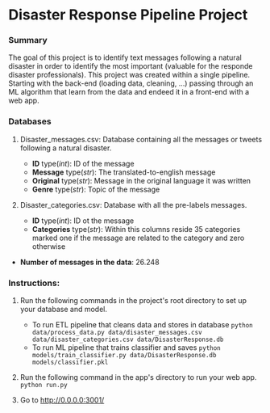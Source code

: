 # Disaster Response Pipeline Project

### Summary

The goal of this project is to identify text messages following a natural disaster in order to identify the most important (valuable for the responde disaster professionals). 
This project was created within a single pipeline. Starting with the back-end (loading data, cleaning, ...) passing through an ML algorithm that learn from the data and endeed it in a front-end with a web app. 

### Databases

1. Disaster_messages.csv: Database containing all the messages or tweets following a natural disaster.

   - **ID** type(*int*): ID of the message
   - **Message** type(*str*): The translated-to-english message
   - **Original** type(*str*): Message in the original language it was written
   - **Genre** type(*str*): Topic of the message


2. Disaster_categories.csv: Database with all the pre-labels messages.

    - **ID** type(*int*): ID ot the message
    - **Categories** type(*str*): Within this columns reside 35 categories marked one if the message are related to the category and zero otherwise 

- **Number of messages in the data**: 26.248

### Instructions:
1. Run the following commands in the project's root directory to set up your database and model.

    - To run ETL pipeline that cleans data and stores in database
        `python data/process_data.py data/disaster_messages.csv data/disaster_categories.csv data/DisasterResponse.db`
    - To run ML pipeline that trains classifier and saves
        `python models/train_classifier.py data/DisasterResponse.db models/classifier.pkl`

2. Run the following command in the app's directory to run your web app.
    `python run.py`

3. Go to http://0.0.0.0:3001/
